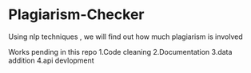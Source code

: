 # Plagiarism-Checker
Using nlp techniques , we will find out how much plagiarism is involved

Works pending in this repo
1.Code cleaning
2.Documentation
3.data addition
4.api devlopment
